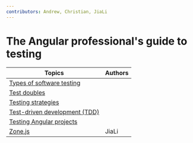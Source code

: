 ```yaml
---
contributors: Andrew, Christian, JiaLi
---
```


# The Angular professional's guide to testing

| Topics                                                            | Authors |
| ----------------------------------------------------------------- | ------- |
| [Types of software testing](./types-of-software-testing.md)       |         |
| [Test doubles](./test-doubles.md)                                 |         |
| [Testing strategies](./testing-strategies.md)                     |         |
| [Test-driven development (TDD)](./test-driven-development-tdd.md) |         |
| [Testing Angular projects](./testing-angular-projects.md)         |         |
| [Zone.js](./zonejs.md)                                            | JiaLi   |
